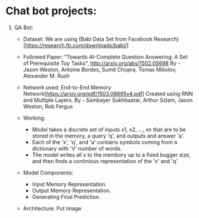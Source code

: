# Chat bot projects:

1. QA Bot:
	
	- Dataset:
		We are using (Babi Data Set from Facebook Research)[https://research.fb.com/downloads/babi/]
	
	- Followed Paper: 
		"Towards AI-Complete Question Answering: A Set of Prerequisite Toy Tasks",
		http://arxiv.org/abs/1502.05698
		By - Jason Weston, Antoine Bordes, Sumit Chopra, Tomas Mikolov, Alexander M. Rush
  
	- Network used:
		End-to-End Memory Network[https://arxiv.org/pdf/1503.08895v4.pdf] 
		Created using RNN and Multiple Layers.
		By - Sainbayer Sukhbaatar, Arthur Szlam, Jason Weston, Rob Fergus
		
	- Working:
		- Model takes a discrete set of inputs x1, x2, ..., xn that are to be stored in the memory, a query 'q', and outputs and answer 'a'.
		- Each of the 'x', 'q', and 'a' contains symbols coming from a dictionary with 'V' number of words.
		- The model writes all x to the membory up to a fixed bugger size, and then finds a continious representation of the 'x' and 'q'.

	- Model Components:
		- Input Memory Representation.
		- Output Memory Representation.
		- Generating Final Prediction.

	
	- Architecture:
		Put Image
		
		
		
		
		
		